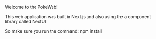Welcome to the PokeWeb!

This web application was built in Next.js and also using the a component library called NextUI

So make sure you run the command:
npm install

